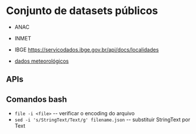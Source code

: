 # Conjunto de datasets públicos

- ANAC
- INMET
- IBGE https://servicodados.ibge.gov.br/api/docs/localidades

- [dados meteorológicos](/brasil/estacoes/inmet_foz_21_23.json)

## APIs



## Comandos bash

- `file -i <file>` -- verificar o encoding do arquivo
- `sed -i 's/StringText/Text/g' filename.json` -- substituir StringText por Text
